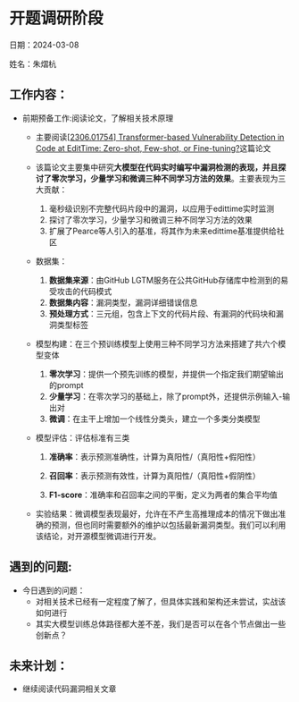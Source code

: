 # 开题调研阶段
日期：2024-03-08

姓名：朱熠杭
## 工作内容：

- 前期预备工作:阅读论文，了解相关技术原理

  - 主要阅读[[2306.01754\] Transformer-based Vulnerability Detection in Code at EditTime: Zero-shot, Few-shot, or Fine-tuning?](https://arxiv.org/abs/2306.01754)这篇论文

  - 该篇论文主要集中研究**大模型在代码实时编写中漏洞检测的表现，并且探讨了零次学习，少量学习和微调三种不同学习方法的效果**。主要表现为三大贡献：

  	1. 毫秒级识别不完整代码片段中的漏洞，以应用于edittime实时监测
  	2. 探讨了零次学习，少量学习和微调三种不同学习方法的效果
  	3. 扩展了Pearce等人引入的基准，将其作为未来edittime基准提供给社区
  
  - 数据集：
  
  	1. **数据集来源**：由GitHub LGTM服务在公共GitHub存储库中检测到的易受攻击的代码模式
  	2. **数据集内容**：漏洞类型，漏洞详细错误信息
  	3. **预处理方式**：三元组，包含上下文的代码片段、有漏洞的代码块和漏洞类型标签
  
  - 模型构建：在三个预训练模型上使用三种不同学习方法来搭建了共六个模型变体
  
  	1. **零次学习**：提供一个预先训练的模型，并提供一个指定我们期望输出的prompt
  	2. **少量学习**：在零次学习的基础上，除了prompt外，还提供示例输入-输出对
  	3. **微调**：在主干上增加一个线性分类头，建立一个多类分类模型
  
  - 模型评估：评估标准有三类
  
  	1. **准确率**：表示预测准确性，计算为真阳性/（真阳性+假阳性）
  
  	2. **召回率**：表示预测有效性，计算为真阳性/（真阳性+假阴性）
  
  	3. **F1-score**：准确率和召回率之间的平衡，定义为两者的集合平均值
  
  		
  
  - 实验结果：微调模型表现最好，允许在不产生高推理成本的情况下做出准确的预测，但也同时需要额外的维护以包括最新漏洞类型。我们可以利用该结论，对开源模型微调进行开发。
  
  	
  
  	
## 遇到的问题:

- 今日遇到的问题：
	- 对相关技术已经有一定程度了解了，但具体实践和架构还未尝试，实战该如何进行
	- 其实大模型训练总体路径都大差不差，我们是否可以在各个节点做出一些创新点？

## 未来计划：

- 继续阅读代码漏洞相关文章